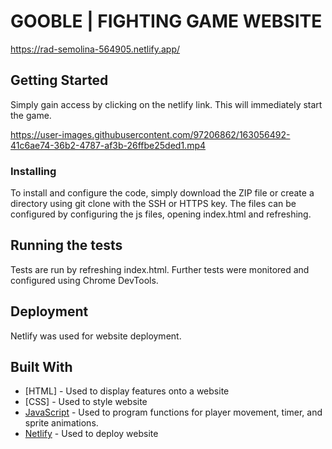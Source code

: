 # GOOBLE | FIGHTING GAME WEBSITE

https://rad-semolina-564905.netlify.app/

## Getting Started

Simply gain access by clicking on the netlify link. This will immediately start the game. 

https://user-images.githubusercontent.com/97206862/163056492-41c6ae74-36b2-4787-af3b-26ffbe25ded1.mp4

### Installing

To install and configure the code, simply download the ZIP file or create a directory using git clone with the SSH or HTTPS key. The files can be configured by configuring the js files, opening index.html and refreshing.

## Running the tests

Tests are run by refreshing index.html. Further tests were monitored and configured using Chrome DevTools. 

## Deployment

Netlify was used for website deployment.

## Built With

* [HTML] - Used to display features onto a website
* [CSS] - Used to style website 
* [JavaScript](https://www.javascript.com/) - Used to program functions for player movement, timer, and sprite animations.
* [Netlify](https://www.netlify.com/) - Used to deploy website
